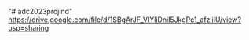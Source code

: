 "# adc2023projind" 
https://drive.google.com/file/d/1SBgArJF_VIYliDniI5JkgPc1_afzliIU/view?usp=sharing
